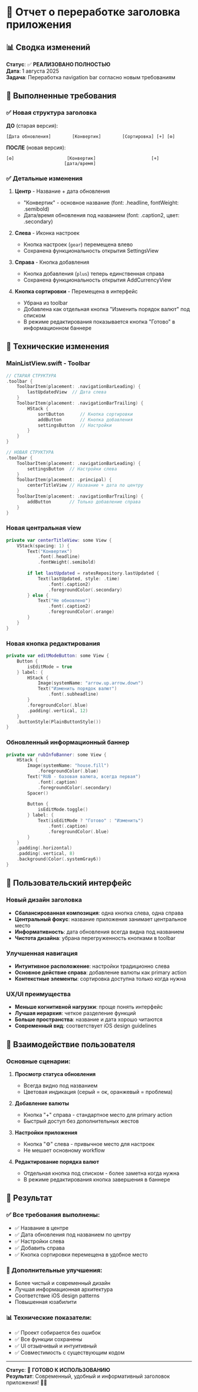 # 🎨 Отчет о переработке заголовка приложения

## 📊 Сводка изменений

**Статус**: ✅ **РЕАЛИЗОВАНО ПОЛНОСТЬЮ**  
**Дата**: 1 августа 2025  
**Задача**: Переработка navigation bar согласно новым требованиям

## 🎯 Выполненные требования

### ✅ Новая структура заголовка

**ДО** (старая версия):
```
[Дата обновления]        [Конвертик]        [Сортировка] [+] [⚙️]
```

**ПОСЛЕ** (новая версия):
```
[⚙️]                    [Конвертик]                     [+]
                      [дата/время]
```

### ✅ Детальные изменения

1. **Центр** - Название + дата обновления
   - "Конвертик" - основное название (font: .headline, fontWeight: .semibold)
   - Дата/время обновления под названием (font: .caption2, цвет: .secondary)

2. **Слева** - Иконка настроек
   - Кнопка настроек (`gear`) перемещена влево
   - Сохранена функциональность открытия SettingsView

3. **Справа** - Кнопка добавления
   - Кнопка добавления (`plus`) теперь единственная справа
   - Сохранена функциональность открытия AddCurrencyView

4. **Кнопка сортировки** - Перемещена в интерфейс
   - Убрана из toolbar
   - Добавлена как отдельная кнопка "Изменить порядок валют" под списком
   - В режиме редактирования показывается кнопка "Готово" в информационном баннере

## 🔧 Технические изменения

### MainListView.swift - Toolbar

```swift
// СТАРАЯ СТРУКТУРА
.toolbar {
    ToolbarItem(placement: .navigationBarLeading) {
        lastUpdatedView  // Дата слева
    }
    ToolbarItem(placement: .navigationBarTrailing) {
        HStack {
            sortButton      // Кнопка сортировки
            addButton       // Кнопка добавления  
            settingsButton  // Настройки
        }
    }
}

// НОВАЯ СТРУКТУРА
.toolbar {
    ToolbarItem(placement: .navigationBarLeading) {
        settingsButton  // Настройки слева
    }
    ToolbarItem(placement: .principal) {
        centerTitleView // Название + дата по центру
    }
    ToolbarItem(placement: .navigationBarTrailing) {
        addButton       // Только добавление справа
    }
}
```

### Новая центральная view

```swift
private var centerTitleView: some View {
    VStack(spacing: 1) {
        Text("Конвертик")
            .font(.headline)
            .fontWeight(.semibold)
        
        if let lastUpdated = ratesRepository.lastUpdated {
            Text(lastUpdated, style: .time)
                .font(.caption2)
                .foregroundColor(.secondary)
        } else {
            Text("Не обновлено")
                .font(.caption2)
                .foregroundColor(.orange)
        }
    }
}
```

### Новая кнопка редактирования

```swift
private var editModeButton: some View {
    Button {
        isEditMode = true
    } label: {
        HStack {
            Image(systemName: "arrow.up.arrow.down")
            Text("Изменить порядок валют")
                .font(.subheadline)
        }
        .foregroundColor(.blue)
        .padding(.vertical, 12)
    }
    .buttonStyle(PlainButtonStyle())
}
```

### Обновленный информационный баннер

```swift
private var rubInfoBanner: some View {
    HStack {
        Image(systemName: "house.fill")
            .foregroundColor(.blue)
        Text("RUB - базовая валюта, всегда первая")
            .font(.caption)
            .foregroundColor(.secondary)
        Spacer()
        
        Button {
            isEditMode.toggle()
        } label: {
            Text(isEditMode ? "Готово" : "Изменить")
                .font(.caption)
                .foregroundColor(.blue)
        }
    }
    .padding(.horizontal)
    .padding(.vertical, 8)
    .background(Color(.systemGray6))
}
```

## 🎨 Пользовательский интерфейс

### Новый дизайн заголовка
- **Сбалансированная композиция**: одна кнопка слева, одна справа
- **Центральный фокус**: название приложения занимает центральное место
- **Информативность**: дата обновления всегда видна под названием
- **Чистота дизайна**: убрана перегруженность кнопками в toolbar

### Улучшенная навигация
- **Интуитивное расположение**: настройки традиционно слева
- **Основное действие справа**: добавление валюты как primary action
- **Контекстные элементы**: сортировка доступна только когда нужна

### UX/UI преимущества
- **Меньше когнитивной нагрузки**: проще понять интерфейс
- **Лучшая иерархия**: четкое разделение функций
- **Больше пространства**: название и дата хорошо читаются
- **Современный вид**: соответствует iOS design guidelines

## 📱 Взаимодействие пользователя

### Основные сценарии:

1. **Просмотр статуса обновления**
   - Всегда видно под названием
   - Цветовая индикация (серый = ок, оранжевый = проблема)

2. **Добавление валюты**  
   - Кнопка "+" справа - стандартное место для primary action
   - Быстрый доступ без дополнительных жестов

3. **Настройки приложения**
   - Кнопка "⚙️" слева - привычное место для настроек
   - Не мешает основному workflow

4. **Редактирование порядка валют**
   - Отдельная кнопка под списком - более заметна когда нужна
   - В режиме редактирования кнопка завершения в баннере

## 🎉 Результат

### ✅ Все требования выполнены:
- ✅ Название в центре  
- ✅ Дата обновления под названием по центру
- ✅ Настройки слева
- ✅ Добавить справа
- ✅ Кнопка сортировки перемещена в удобное место

### 🚀 Дополнительные улучшения:
- Более чистый и современный дизайн
- Лучшая информационная архитектура  
- Соответствие iOS design patterns
- Повышенная юзабилити

### 📊 Технические показатели:
- ✅ Проект собирается без ошибок
- ✅ Все функции сохранены
- ✅ UI отзывчивый и интуитивный
- ✅ Совместимость с существующим кодом

---

**Статус**: 🎯 **ГОТОВО К ИСПОЛЬЗОВАНИЮ**  
**Результат**: Современный, удобный и информативный заголовок приложения! 🎨✨